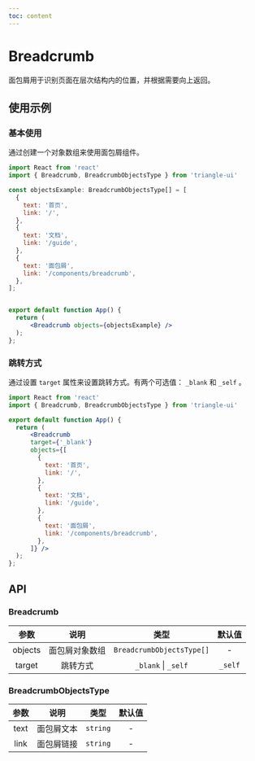 ```yaml
---
toc: content
---
```


# Breadcrumb

面包屑用于识别页面在层次结构内的位置，并根据需要向上返回。

## 使用示例

### 基本使用

通过创建一个对象数组来使用面包屑组件。  

```jsx
import React from 'react'
import { Breadcrumb, BreadcrumbObjectsType } from 'triangle-ui'

const objectsExample: BreadcrumbObjectsType[] = [
  {
    text: '首页',
    link: '/',
  },
  {
    text: '文档',
    link: '/guide',
  },
  {
    text: '面包屑',
    link: '/components/breadcrumb',
  },
];


export default function App() {
  return (
      <Breadcrumb objects={objectsExample} />
  );
};
```

### 跳转方式

通过设置 `target` 属性来设置跳转方式。有两个可选值： `_blank` 和 `_self` 。  

```jsx
import React from 'react'
import { Breadcrumb, BreadcrumbObjectsType } from 'triangle-ui'

export default function App() {
  return (
      <Breadcrumb
      target={'_blank'}
      objects={[
        {
          text: '首页',
          link: '/',
        },
        {
          text: '文档',
          link: '/guide',
        },
        {
          text: '面包屑',
          link: '/components/breadcrumb',
        },
      ]} />
  );
};
```

## API

### Breadcrumb

| 参数 | 说明 | 类型 | 默认值 |
| :---: | :---: | :---: | :---: |
| objects | 面包屑对象数组 | `BreadcrumbObjectsType[]` | - |
| target | 跳转方式 | `_blank` \| `_self` | `_self` |

### BreadcrumbObjectsType

| 参数 | 说明 | 类型 | 默认值 |
| :---: | :---: | :---: | :---: |
| text | 面包屑文本 | `string` | - |
| link | 面包屑链接 | `string` | - |
